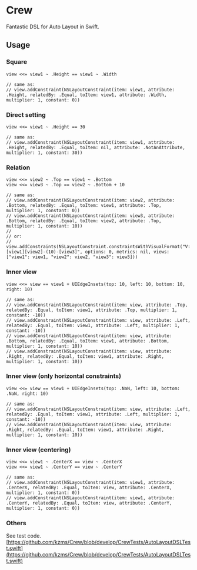 # Crew

Fantastic DSL for Auto Layout in Swift.

## Usage

### Square

    view <<= view1 ~ .Height == view1 ~ .Width

    // same as:
    // view.addConstraint(NSLayoutConstraint(item: view1, attribute: .Height, relatedBy: .Equal, toItem: view1, attribute: .Width, multiplier: 1, constant: 0))

### Direct setting

    view <<= view1 ~ .Height == 30

    // same as:
    // view.addConstraint(NSLayoutConstraint(item: view1, attribute: .Height, relatedBy: .Equal, toItem: nil, attribute: .NotAnAttribute, multiplier: 1, constant: 30))

### Relation

    view <<= view2 ~ .Top == view1 ~ .Bottom
    view <<= view3 ~ .Top == view2 ~ .Bottom + 10

    // same as:
    // view.addConstraint(NSLayoutConstraint(item: view2, attribute: .Bottom, relatedBy: .Equal, toItem: view1, attribute: .Top, multiplier: 1, constant: 0))
    // view.addConstraint(NSLayoutConstraint(item: view3, attribute: .Bottom, relatedBy: .Equal, toItem: view2, attribute: .Top, multiplier: 1, constant: 10))
    //
    // or:
    // view.addConstraints(NSLayoutConstraint.constraintsWithVisualFormat("V:[view1][view2]-(10)-[view3]", options: 0, metrics: nil, views: ["view1": view1, "view2": view2, "view3": view3]))

### Inner view

    view <<= view == view1 + UIEdgeInsets(top: 10, left: 10, bottom: 10, right: 10)

    // same as:
    // view.addConstraint(NSLayoutConstraint(item: view, attribute: .Top, relatedBy: .Equal, toItem: view1, attribute: .Top, multiplier: 1, constant: -10))
    // view.addConstraint(NSLayoutConstraint(item: view, attribute: .Left, relatedBy: .Equal, toItem: view1, attribute: .Left, multiplier: 1, constant: -10))
    // view.addConstraint(NSLayoutConstraint(item: view, attribute: .Bottom, relatedBy: .Equal, toItem: view1, attribute: .Bottom, multiplier: 1, constant: 10))
    // view.addConstraint(NSLayoutConstraint(item: view, attribute: .Right, relatedBy: .Equal, toItem: view1, attribute: .Right, multiplier: 1, constant: 10))

### Inner view (only horizontal constraints)

    view <<= view == view1 + UIEdgeInsets(top: .NaN, left: 10, bottom: .NaN, right: 10)

    // same as:
    // view.addConstraint(NSLayoutConstraint(item: view, attribute: .Left, relatedBy: .Equal, toItem: view1, attribute: .Left, multiplier: 1, constant: -10))
    // view.addConstraint(NSLayoutConstraint(item: view, attribute: .Right, relatedBy: .Equal, toItem: view1, attribute: .Right, multiplier: 1, constant: 10))

### Inner view (centering)

    view <<= view1 ~ .CenterX == view ~ .CenterX
    view <<= view1 ~ .CenterY == view ~ .CenterY

    // same as:
    // view.addConstraint(NSLayoutConstraint(item: view1, attribute: .CenterX, relatedBy: .Equal, toItem: view, attribute: .CenterX, multiplier: 1, constant: 0))
    // view.addConstraint(NSLayoutConstraint(item: view1, attribute: .CenterY, relatedBy: .Equal, toItem: view, attribute: .CenterY, multiplier: 1, constant: 0))

### Others

See test code.  
[https://github.com/kzms/Crew/blob/develop/CrewTests/AutoLayoutDSLTest.swift](https://github.com/kzms/Crew/blob/develop/CrewTests/AutoLayoutDSLTest.swift)
